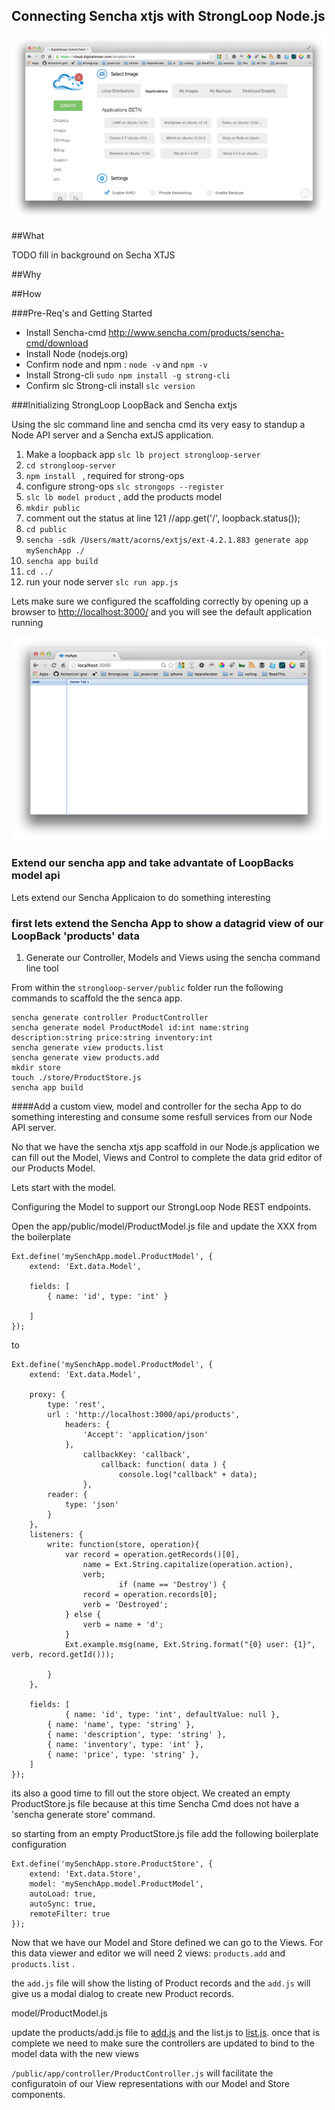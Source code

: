 Connecting Sencha xtjs with StrongLoop Node.js
---

![image](images/hero.png)

##What 

TODO fill in background on Secha XTJS

##Why


##How


###Pre-Req's and Getting Started

- Install Sencha-cmd http://www.sencha.com/products/sencha-cmd/download
- Install Node (nodejs.org)
- Confirm node and npm : ``` node -v ``` and ```npm -v``` 
- Install Strong-cli ``` sudo npm install -g strong-cli ```
- Confirm slc Strong-cli install ```slc version```

###Initializing StrongLoop LoopBack and Sencha extjs

Using the slc command line and sencha cmd its very easy to standup a Node API server and a Sencha extJS application.

1. Make a loopback app ```slc lb project strongloop-server```
1. ```cd strongloop-server```
1. ```npm install ``` , required for strong-ops
1. configure strong-ops ```slc strongops --register```
1. ```slc lb model product``` , add the products model 
1. ```mkdir public```
1. comment out the status at line 121 //app.get('/', loopback.status());
1. ```cd public```
1. ```sencha -sdk /Users/matt/acorns/extjs/ext-4.2.1.883 generate app mySenchApp ./```
1. ```sencha app build```
1. ```cd ../```
1. run your node server ```slc run app.js```

Lets make sure we configured the scaffolding correctly by opening up a browser to [http://localhost:3000/](http://localhost:3000/) and you will see the default application running 

![image](images/defaultSechaApp.png)



### Extend our sencha app and take advantate of LoopBacks model api 

Lets extend our Sencha Applicaion to do something interesting 

### first lets extend the Sencha App to show a datagrid view of our LoopBack 'products' data

1. Generate our Controller, Models and Views using the sencha command line tool

From within the ```strongloop-server/public``` folder run the following commands to scaffold the the senca app.

```
sencha generate controller ProductController
sencha generate model ProductModel id:int name:string description:string price:string inventory:int
sencha generate view products.list
sencha generate view products.add
mkdir store
touch ./store/ProductStore.js
sencha app build
```

####Add a custom view, model and controller for the secha App to do something interesting and consume some resfull services from our Node API server.

No that we have the sencha xtjs app scaffold in our Node.js application we can fill out the Model, Views and Control to complete the data grid editor of our Products Model.

Lets start with the model.

Configuring the Model to support our StrongLoop Node REST endpoints.

Open the app/public/model/ProductModel.js file and update the XXX from the boilerplate

```
Ext.define('mySenchApp.model.ProductModel', {
    extend: 'Ext.data.Model',
    
    fields: [
        { name: 'id', type: 'int' }

    ]
});
```

to 

```
Ext.define('mySenchApp.model.ProductModel', {
    extend: 'Ext.data.Model',
    
    proxy: {
        type: 'rest',
        url : 'http://localhost:3000/api/products',
		  	headers: {
		    	'Accept': 'application/json'
		    },
				callbackKey: 'callback',
				    callback: function( data ) {
				    	console.log("callback" + data);
				},
        reader: {
            type: 'json'
        }
    },
    listeners: {
        write: function(store, operation){
            var record = operation.getRecords()[0],
                name = Ext.String.capitalize(operation.action),
                verb;
						if (name == 'Destroy') {
                record = operation.records[0];
                verb = 'Destroyed';
            } else {
                verb = name + 'd';
            }
            Ext.example.msg(name, Ext.String.format("{0} user: {1}", verb, record.getId()));
        
        }
    },
		
    fields: [
    		{ name: 'id', type: 'int', defaultValue: null },
        { name: 'name', type: 'string' },
        { name: 'description', type: 'string' },
        { name: 'inventory', type: 'int' },
        { name: 'price', type: 'string' },
    ]
});

```

its also a good time to fill out  the store object.  We created an empty ProductStore.js file because at this time Sencha Cmd does not have a 'sencha generate store' command.

so starting from an empty ProductStore.js file add the following boilerplate configuration

```
Ext.define('mySenchApp.store.ProductStore', {
    extend: 'Ext.data.Store',
    model: 'mySenchApp.model.ProductModel',
    autoLoad: true,
    autoSync: true,
    remoteFilter: true
});
```

Now that we have our Model and Store defined we can go to the Views.  For this data viewer and editor we will need 2 views: ```products.add``` and ```products.list``` . 

the ```add.js``` file will show the listing of Product records and the ```add.js``` will give us a modal dialog to create new Product records.

model/ProductModel.js

update the products/add.js file to [add.js](http://github.com/mschmulen/connecting-sencha-xtjs-node/blob/master/strongloop-server/public/app/view/products/add.js) and the list.js to [list.js](http://github.com/mschmulen/connecting-sencha-xtjs-node/blob/master/strongloop-server/public/app//view/products/list.js). once that is complete we need to make sure the controllers are updated to bind to the model data with the new views

`/public/app/controller/ProductController.js` will facilitate the configuratoin of our View representations with our Model and Store components.

 	




